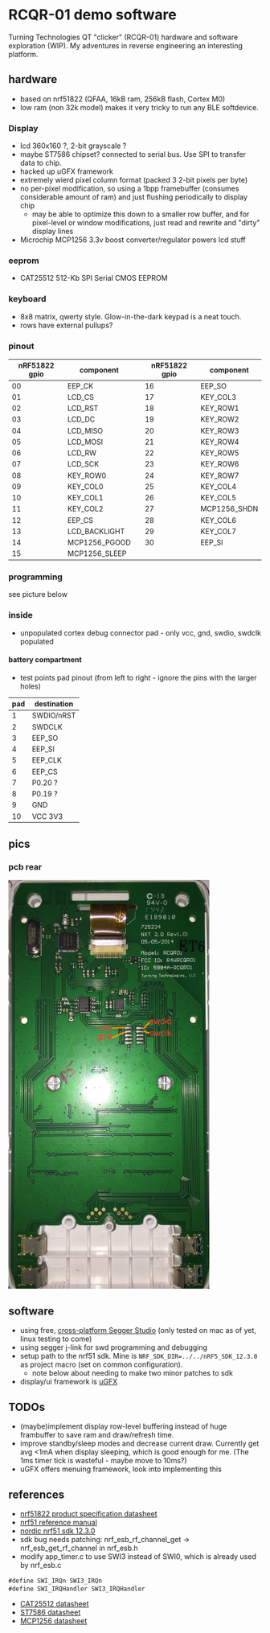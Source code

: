 # RCQR-01 demo software
Turning Technologies QT "clicker" (RCQR-01) hardware and software exploration (WIP).
My adventures in reverse engineering an interesting platform.

## hardware
* based on nrf51822 (QFAA, 16kB ram, 256kB flash, Cortex M0)
* low ram (non 32k model) makes it very tricky to run any BLE softdevice.

### Display
 * lcd 360x160 ?, 2-bit grayscale ?
 * maybe ST7586 chipset? connected to serial bus. Use SPI to transfer data to chip.
 * hacked up uGFX framework
 * extremely wierd pixel column format (packed 3 2-bit pixels per byte)
 * no per-pixel modification, so using a 1bpp framebuffer (consumes considerable amount of ram) and just flushing periodically to display chip
   * may be able to optimize this down to a smaller row buffer, and for pixel-level or window modifications, just read and rewrite and "dirty" display lines
 * Microchip MCP1256 3.3v boost converter/regulator powers lcd stuff
 
### eeprom
 * CAT25512 512-Kb SPI Serial CMOS EEPROM
 
### keyboard
 * 8x8 matrix, qwerty style. Glow-in-the-dark keypad is a neat touch.
 * rows have external pullups?
 
### pinout

| nRF51822 gpio | component     | | nRF51822 gpio | component     |
|---------------|---------------|-|---------------|---------------|
| 00            | EEP_CK        | | 16            | EEP_SO        |
| 01            | LCD_CS        | | 17            | KEY_COL3      |
| 02            | LCD_RST       | | 18            | KEY_ROW1      |
| 03            | LCD_DC        | | 19            | KEY_ROW2      |
| 04            | LCD_MISO      | | 20            | KEY_ROW3      |
| 05            | LCD_MOSI      | | 21            | KEY_ROW4      |
| 06            | LCD_RW        | | 22            | KEY_ROW5      |
| 07            | LCD_SCK       | | 23            | KEY_ROW6      |
| 08            | KEY_ROW0      | | 24            | KEY_ROW7      |
| 09            | KEY_COL0      | | 25            | KEY_COL4      |
| 10            | KEY_COL1      | | 26            | KEY_COL5      |
| 11            | KEY_COL2      | | 27            | MCP1256_SHDN  |
| 12            | EEP_CS        | | 28            | KEY_COL6      |
| 13            | LCD_BACKLIGHT | | 29            | KEY_COL7      |
| 14            | MCP1256_PGOOD | | 30            | EEP_SI        |
| 15            | MCP1256_SLEEP |

### programming
see picture below
### inside
* unpopulated cortex debug connector pad - only vcc, gnd, swdio, swdclk populated
#### battery compartment
* test points pad pinout (from left to right - ignore the pins with the larger holes)

| pad | destination |
|-----|-------------|
| 1   | SWDIO/nRST  |
| 2   | SWDCLK      |
| 3   | EEP_SO      |
| 4   | EEP_SI      |
| 5   | EEP_CLK     |
| 6   | EEP_CS      |
| 7   | P0.20 ?     |
| 8   | P0.19 ?     |
| 9   | GND         |
| 10  | VCC 3V3     |

## pics
### pcb rear
<img src="docs/rcqr01-03.jpg" width="400" />

## software
* using free, [cross-platform Segger Studio](https://www.segger.com/products/development-tools/embedded-studio/) (only tested on mac as of yet, linux testing to come)
* using segger j-link for swd programming and debugging
* setup path to the nrf51 sdk. Mine is `NRF_SDK_DIR=../../nRF5_SDK_12.3.0` as project macro (set on common configuration).
  * note below about needing to make two minor patches to sdk
* display/ui framework is [uGFX](https://wiki.ugfx.io/index.php/Main_Page)

## TODOs
* (maybe)implement display row-level buffering instead of huge frambuffer to save ram and draw/refresh time.
* improve standby/sleep modes and decrease current draw. Currently get avg <1mA when display sleeping, which is good enough for me. (The 1ms timer tick is wasteful - maybe move to 10ms?)
* uGFX offers menuing framework, look into implementing this

## references

 * [nrf51822 product specification datasheet](http://infocenter.nordicsemi.com/pdf/nRF51822_PS_v3.1.pdf)
 * [nrf51 reference manual](http://infocenter.nordicsemi.com/pdf/nRF51_RM_v3.0.pdf)
 * [nordic nrf51 sdk 12.3.0](http://infocenter.nordicsemi.com/topic/com.nordic.infocenter.sdk5.v12.3.0/index.html)
  * sdk bug needs patching: nrf_esb_rf_channel_get -> nrf_esb_get_rf_channel in nrf_esb.h
  * modify app_timer.c to use SWI3 instead of SWI0, which is already used by nrf_esb.c
  ```
  #define SWI_IRQn SWI3_IRQn
  #define SWI_IRQHandler SWI3_IRQHandler
  ```
 * [CAT25512 datasheet](http://www.onsemi.com/pub/Collateral/CAT25512-D.PDF)
 * [ST7586 datasheet](https://www.buydisplay.com/download/ic/ST7586.pdf)
 * [MCP1256 datasheet](http://ww1.microchip.com/downloads/en/DeviceDoc/21989a.pdf)

 
